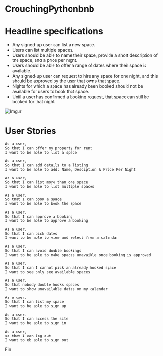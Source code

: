 # CrouchingPythonbnb

# Headline specifications
- Any signed-up user can list a new space.
- Users can list multiple spaces.
- Users should be able to name their space, provide a short description of the space, and a price per night.
- Users should be able to offer a range of dates where their space is available.
- Any signed-up user can request to hire any space for one night, and this should be approved by the user that owns that space.
- Nights for which a space has already been booked should not be available for users to book that space.
- Until a user has confirmed a booking request, that space can still be booked for that night.

![Imgur](https://i.imgur.com/hxT2G5Y.jpg)

# User Stories
```
As a user,
So that I can offer my property for rent
I want to be able to list a space
```

```
As a user,
So that I can add details to a listing
I want to be able to add: Name, Desciption & Price Per Night
```

```
As a user,
So that I can list more than one space
I want to be able to list multiple spaces
```

```
As a user,
So that I can book a space
I want to be able to book the space
```

```
As a user,
So that I can approve a booking
I want to be able to approve a booking
```

```
As a user,
So that I can pick dates
I want to be able to view and select from a calendar
```

```
As a user,
So that I can avoid double bookings
I want to be able to make spaces unavaible once booking is approved
```

```
As a user,
So that I can I cannot pick an already booked space
I want to see only see available spaces
```

```
As a user,
So that nobody double books spaces
I want to show unavailable dates on my calendar
```

```
As a user,
So that I can list my space
I want to be able to sign up
```

```
As a user,
So that I can access the site
I want to be able to sign in
```

```
As a user,
so that I can log out
I want to eb able to sign out
```

Fin
